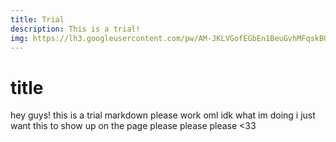 ```yaml
---
title: Trial
description: This is a trial!
img: https://lh3.googleusercontent.com/pw/AM-JKLVGofEGbEn1BeuGvhMFqskBOmcQ2GisizxErzHIjuOUwqwT_bD--ueYYM1CI6lv-LbyKacczIzVmxV8GMGQ3y95teHvXvuHMGweMuL5Pvma1rgwi3E39-yqIBl91mTwfNBzyBNXkC0maegrndOWaLjg=w642-h959-no
---
```


# title

hey guys! this is a trial markdown please work oml idk what im doing i just want this to show up on the page please please please <33
